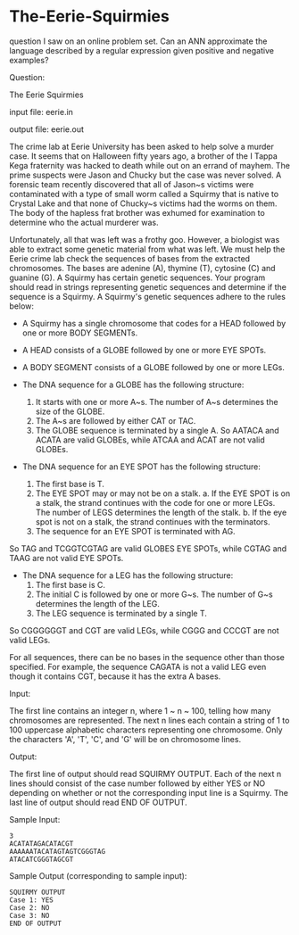 The-Eerie-Squirmies
===================

question I saw on an online problem set. Can an ANN approximate the language described by a regular expression given positive and negative examples?

Question:

The Eerie Squirmies

input file: eerie.in

output file: eerie.out

The crime lab at Eerie University has been asked to help solve a murder case. It seems that on Halloween fifty years ago, a brother of the I Tappa Kega fraternity was hacked to death while out on an errand of mayhem. The prime suspects were Jason and Chucky but the case was never solved. A forensic team recently discovered that all of Jason~s victims were contaminated with a type of small worm called a Squirmy that is native to Crystal Lake and that none of Chucky~s victims had the worms on them. The body of the hapless frat brother was exhumed for examination to determine who the actual murderer was.

Unfortunately, all that was left was a frothy goo. However, a biologist was able to extract some genetic material from what was left. We must help the Eerie crime lab check the sequences of bases from the extracted chromosomes. The bases are adenine (A), thymine (T), cytosine (C) and guanine (G). A Squirmy has certain genetic sequences. Your program should read in strings representing genetic sequences and determine if the sequence is a Squirmy.  A Squirmy's genetic sequences adhere to the rules below:

* A Squirmy has a single chromosome that codes for a HEAD followed by one or more BODY SEGMENTs.

* A HEAD consists of a GLOBE followed by one or more EYE SPOTs.

* A BODY SEGMENT consists of a GLOBE followed by one or more LEGs.

* The DNA sequence for a GLOBE has the following structure:
  1. It starts with one or more A~s. The number of A~s determines the size of the GLOBE.
  2. The A~s are followed by either CAT or TAC.
  3. The GLOBE sequence is terminated by a single A.
So AATACA and ACATA are valid GLOBEs, while ATCAA and ACAT are not valid GLOBEs.

* The DNA sequence for an EYE SPOT has the following structure:
  1. The first base is T.
  2. The EYE SPOT may or may not be on a stalk.
    a. If the EYE SPOT is on a stalk, the strand continues with the code for one or more LEGs. The number of LEGS determines the length of the stalk.
    b. If the eye spot is not on a stalk, the strand continues with the terminators.
  3. The sequence for an EYE SPOT is terminated with AG.

So TAG and TCGGTCGTAG are valid GLOBES EYE SPOTs, while CGTAG and TAAG are not valid EYE SPOTs.

* The DNA sequence for a LEG has the following structure:
  1. The first base is C.
  2. The initial C is followed by one or more G~s. The number of G~s determines the length of the LEG.
  3. The LEG sequence is terminated by a single T.

So CGGGGGGT and CGT are valid LEGs, while CGGG and CCCGT are not valid LEGs.

For all sequences, there can be no bases in the sequence other than those specified. For example, the sequence CAGATA is not a valid LEG even though it contains CGT, because it has the extra A bases.

Input:

The first line contains an integer n, where 1 ~ n ~ 100, telling how many chromosomes are represented. The next n lines each contain a string of 1 to 100 uppercase alphabetic characters representing one chromosome. Only the characters 'A', 'T', 'C', and 'G' will be on chromosome lines.

Output:

The first line of output should read SQUIRMY OUTPUT. Each of the next n lines should consist of the case number followed by either YES or NO depending on whether or not the corresponding input line is a Squirmy. The last line of output should read END OF OUTPUT.

Sample Input:

    3
    ACATATAGACATACGT
    AAAAAATACATAGTAGTCGGGTAG
    ATACATCGGGTAGCGT

Sample Output (corresponding to sample input):

    SQUIRMY OUTPUT
    Case 1: YES
    Case 2: NO
    Case 3: NO
    END OF OUTPUT

